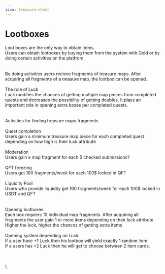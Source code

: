 ```yaml
---
icon: treasure-chest
---
```


# Lootboxes

Loot boxes are the only way to obtain items. \
Users can obtain lootboxes by buying them from the system with Gold or by doing certain activities on the platfrom. \
\
\
By doing activities users recieve fragments of treasure maps. After acquiring all fragments of a treasure map, the lootbox can be opened. \
\
The role of Luck\
Luck modifies the chances of getting multiple map pieces from completed quests and decreases the possibility of getting doubles. It plays an important role in opening extra boxes per completed quests.\
\
\
Activities for finding treasure maps fragments\
\
Quest completion\
Users gain a minimum treasure map piece for each completed quest depending on how high is their luck attribute\
\
Moderation\
Users gain a map fragment for each 5 checked submissions?\
\
QFT freezing\
Users get 100 fragments/week for each 100$ locked in QFT\
\
Liquidity Pool\
Users who provide liquidity get 100 fragments/week for each 100$ locked in USDT and QFT\
\
\
Opening lootboxes\
Each box requiers 10 individual map fragments. After acquiring all fragments the user gain 1 or more items depending on their luck attribute\
Higher the luck, higher the chances of getting extra items\
\
Opening system depending on Luck\
If a user have +1 Luck then his lootbox will yield exactly 1 random item\
If a users has +2 Luck then he will get to choose between 2 item cards.\
\
\
\
\
